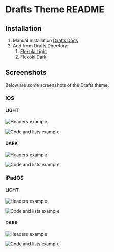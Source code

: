 # Drafts Theme README

## Installation
1. Manual installation [Drafts Docs](https://docs.getdrafts.com/docs/extending/themes)
2. Add from Drafts Directory:
    1. [Flexoki Light](https://directory.getdrafts.com/t/2YY)
    2. [Flexoki Dark](https://directory.getdrafts.com/t/2YX)

## Screenshots

Below are some screenshots of the Drafts theme:

### iOS
#### LIGHT
![Headers example](screenshots/iphone-light-1.png)

![Code and lists example](screenshots/iphone-light-2.png)

#### DARK
![Headers example](screenshots/iphone-dark-1.png)

![Code and lists example](screenshots/iphone-dark-2.png)



### iPadOS

#### LIGHT
![Headers example](screenshots/ipad-light-1.png)

![Code and lists example](screenshots/ipad-light-2.png)

#### DARK
![Headers example](screenshots/ipad-dark-1.png)

![Code and lists example](screenshots/ipad-dark-2.png)